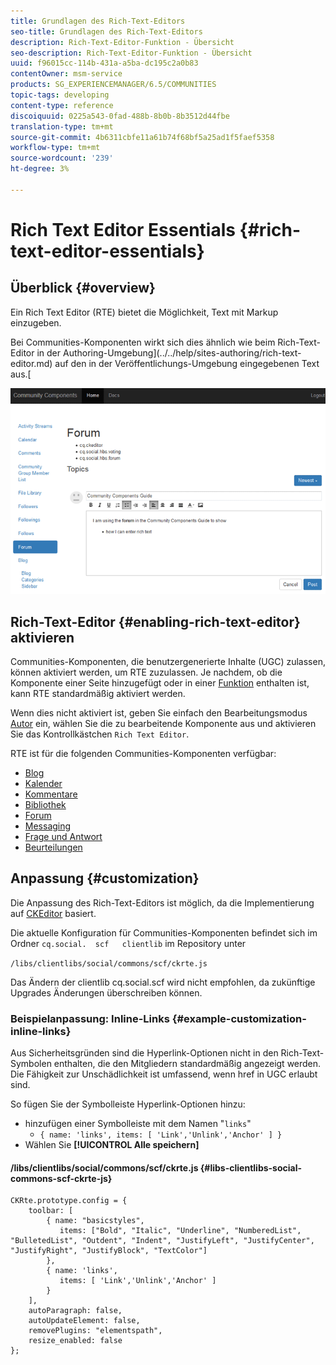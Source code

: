 ```yaml
---
title: Grundlagen des Rich-Text-Editors
seo-title: Grundlagen des Rich-Text-Editors
description: Rich-Text-Editor-Funktion - Übersicht
seo-description: Rich-Text-Editor-Funktion - Übersicht
uuid: f96015cc-114b-431a-a5ba-dc195c2a0b83
contentOwner: msm-service
products: SG_EXPERIENCEMANAGER/6.5/COMMUNITIES
topic-tags: developing
content-type: reference
discoiquuid: 0225a543-0fad-488b-8b0b-8b3512d44fbe
translation-type: tm+mt
source-git-commit: 4b6311cbfe11a61b74f68bf5a25ad1f5faef5358
workflow-type: tm+mt
source-wordcount: '239'
ht-degree: 3%

---
```



# Rich Text Editor Essentials {#rich-text-editor-essentials}

## Überblick {#overview}

Ein Rich Text Editor (RTE) bietet die Möglichkeit, Text mit Markup einzugeben.

Bei Communities-Komponenten wirkt sich dies ähnlich wie beim Rich-Text-Editor in der Authoring-Umgebung](../../help/sites-authoring/rich-text-editor.md) auf den in der Veröffentlichungs-Umgebung eingegebenen Text aus.[

![Rich-Text-Editor](assets/rich-text-editor.png)

## Rich-Text-Editor {#enabling-rich-text-editor} aktivieren

Communities-Komponenten, die benutzergenerierte Inhalte (UGC) zulassen, können aktiviert werden, um RTE zuzulassen. Je nachdem, ob die Komponente einer Seite hinzugefügt oder in einer [Funktion](functions.md) enthalten ist, kann RTE standardmäßig aktiviert werden.

Wenn dies nicht aktiviert ist, geben Sie einfach den Bearbeitungsmodus [Autor](sites-console.md#authoring-site-content) ein, wählen Sie die zu bearbeitende Komponente aus und aktivieren Sie das Kontrollkästchen `Rich Text Editor`.

RTE ist für die folgenden Communities-Komponenten verfügbar:

* [Blog](blog-feature.md)
* [Kalender](calendar.md)
* [Kommentare](comments.md)
* [Bibliothek](file-library.md)
* [Forum](forum.md)
* [Messaging](configure-messaging.md)
* [Frage und Antwort](working-with-qna.md)
* [Beurteilungen](reviews.md)

## Anpassung {#customization}

Die Anpassung des Rich-Text-Editors ist möglich, da die Implementierung auf [CKEditor](https://www.ckeditor.com/) basiert.

Die aktuelle Konfiguration für Communities-Komponenten befindet sich im Ordner `cq.social.  scf   clientlib` im Repository unter

`/libs/clientlibs/social/commons/scf/ckrte.js`

Das Ändern der clientlib cq.social.scf wird nicht empfohlen, da zukünftige Upgrades Änderungen überschreiben können.

### Beispielanpassung: Inline-Links {#example-customization-inline-links}

Aus Sicherheitsgründen sind die Hyperlink-Optionen nicht in den Rich-Text-Symbolen enthalten, die den Mitgliedern standardmäßig angezeigt werden. Die Fähigkeit zur Unschädlichkeit ist umfassend, wenn href in UGC erlaubt sind.

So fügen Sie der Symbolleiste Hyperlink-Optionen hinzu:

* hinzufügen einer Symbolleiste mit dem Namen &quot;`links`&quot;
   * `{ name: 'links', items: [ 'Link','Unlink','Anchor' ] }`
* Wählen Sie **[!UICONTROL Alle speichern]**

#### /libs/clientlibs/social/commons/scf/ckrte.js {#libs-clientlibs-social-commons-scf-ckrte-js}

```
CKRte.prototype.config = {
    toolbar: [
        { name: "basicstyles",
           items: ["Bold", "Italic", "Underline", "NumberedList", "BulletedList", "Outdent", "Indent", "JustifyLeft", "JustifyCenter", "JustifyRight", "JustifyBlock", "TextColor"]
        },
        { name: 'links',
           items: [ 'Link','Unlink','Anchor' ]
        }
    ],
    autoParagraph: false,
    autoUpdateElement: false,
    removePlugins: "elementspath",
    resize_enabled: false
};
```

